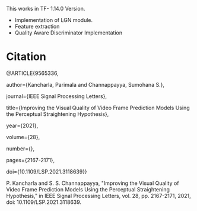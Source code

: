 This works in TF- 1.14.0 Version. 

* Implementation of LGN module.
* Feature extraction 
* Quality Aware Discriminator Implementation

# Citation

@ARTICLE{9565336,

  author={Kancharla, Parimala and Channappayya, Sumohana S.},

  journal={IEEE Signal Processing Letters}, 

  title={Improving the Visual Quality of Video Frame Prediction Models Using the Perceptual Straightening Hypothesis}, 

  year={2021},

  volume={28},

  number={},

  pages={2167-2171},

  doi={10.1109/LSP.2021.3118639}}


P. Kancharla and S. S. Channappayya, "Improving the Visual Quality of Video Frame Prediction Models Using the Perceptual Straightening Hypothesis," in IEEE Signal Processing Letters, vol. 28, pp. 2167-2171, 2021, doi: 10.1109/LSP.2021.3118639.

